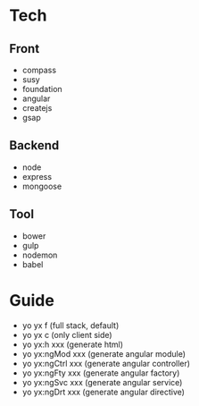 # Tech

## Front
- compass
- susy
- foundation 
- angular
- createjs
- gsap

## Backend
- node
- express
- mongoose

## Tool
- bower
- gulp
- nodemon
- babel

# Guide
- yo yx f (full stack, default)
- yo yx c (only client side)
- yo yx:h xxx (generate html)
- yo yx:ngMod xxx (generate angular module)
- yo yx:ngCtrl xxx (generate angular controller)
- yo yx:ngFty xxx (generate angular factory)
- yo yx:ngSvc xxx (generate angular service)
- yo yx:ngDrt xxx (generate angular directive)
